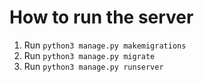 # How to run the server

1. Run `python3 manage.py makemigrations`
2. Run `python3 manage.py migrate`
3. Run `python3 manage.py runserver`
